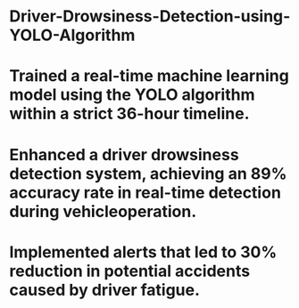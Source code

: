 # Driver-Drowsiness-Detection-using-YOLO-Algorithm
# Trained a real-time machine learning model using the YOLO algorithm within a strict 36-hour timeline.
# Enhanced a driver drowsiness detection system, achieving an 89% accuracy rate in real-time detection during vehicleoperation. 
# Implemented alerts that led to 30% reduction in potential accidents caused by driver fatigue.
